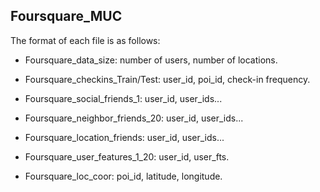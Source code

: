 ## Foursquare_MUC

The format of each file is as follows:

- Foursquare_data_size: number of users, number of locations.

- Foursquare_checkins_Train/Test: user_id, poi_id, check-in frequency.

- Foursquare_social_friends_1: user_id, user_ids...

- Foursquare_neighbor_friends_20: user_id, user_ids...

- Foursquare_location_friends: user_id, user_ids...

- Foursquare_user_features_1_20: user_id, user_fts.

- Foursquare_loc_coor: poi_id, latitude, longitude.
